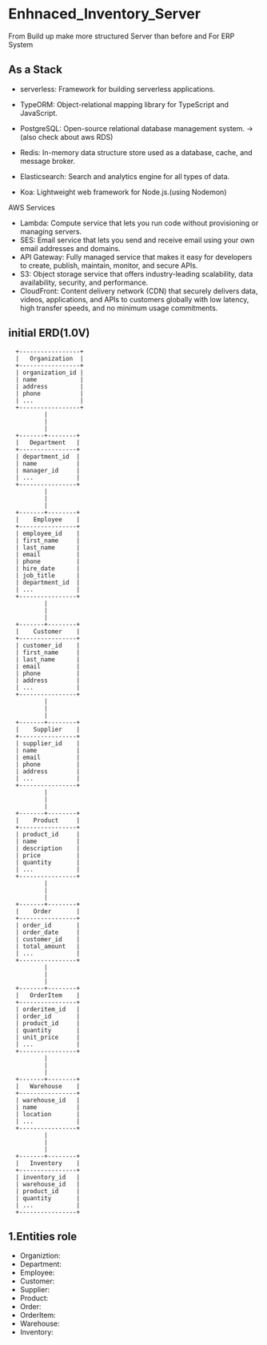 # Enhnaced_Inventory_Server
From Build up make more structured Server than before and For ERP System


## As a Stack

* serverless: Framework for building serverless applications.

* TypeORM: Object-relational mapping library for TypeScript and JavaScript.

* PostgreSQL: Open-source relational database management system. -> (also check about aws RDS)

* Redis: In-memory data structure store used as a database, cache, and message broker.

* Elasticsearch: Search and analytics engine for all types of data.

* Koa: Lightweight web framework for Node.js.(using Nodemon)



AWS Services
* Lambda: Compute service that lets you run code without provisioning or managing servers.
* SES: Email service that lets you send and receive email using your own email addresses and domains.
* API Gateway: Fully managed service that makes it easy for developers to create, publish, maintain, monitor, and secure APIs.
* S3: Object storage service that offers industry-leading scalability, data availability, security, and performance.
* CloudFront: Content delivery network (CDN) that securely delivers data, videos, applications, and APIs to customers globally with low latency, high transfer speeds, and no minimum usage commitments.


## initial ERD(1.0V)

      +-----------------+
      |   Organization  |
      +-----------------+
      | organization_id |
      | name            |
      | address         |
      | phone           |
      | ...             |
      +-----------------+
              |
              |
              |
      +-------+--------+
      |   Department   |
      +----------------+
      | department_id  |
      | name           |
      | manager_id     |
      | ...            |
      +----------------+
              |
              |
              |
      +-------+--------+
      |    Employee    |
      +----------------+
      | employee_id    |
      | first_name     |
      | last_name      |
      | email          |
      | phone          |
      | hire_date      |
      | job_title      |
      | department_id  |
      | ...            |
      +----------------+
              |
              |
              |
      +-------+--------+
      |    Customer    |
      +----------------+
      | customer_id    |
      | first_name     |
      | last_name      |
      | email          |
      | phone          |
      | address        |
      | ...            |
      +----------------+
              |
              |
              |
      +-------+--------+
      |    Supplier    |
      +----------------+
      | supplier_id    |
      | name           |
      | email          |
      | phone          |
      | address        |
      | ...            |
      +----------------+
              |
              |
              |
      +-------+--------+
      |    Product     |
      +----------------+
      | product_id     |
      | name           |
      | description    |
      | price          |
      | quantity       |
      | ...            |
      +----------------+
              |
              |
              |
      +-------+--------+
      |    Order       |
      +----------------+
      | order_id       |
      | order_date     |
      | customer_id    |
      | total_amount   |
      | ...            |
      +----------------+
              |
              |
              |
      +-------+--------+
      |   OrderItem    |
      +----------------+
      | orderitem_id   |
      | order_id       |
      | product_id     |
      | quantity       |
      | unit_price     |
      | ...            |
      +----------------+
              |
              |
              |
      +-------+--------+
      |   Warehouse    |
      +----------------+
      | warehouse_id   |
      | name           |
      | location       |
      | ...            |
      +----------------+
              |
              |
              |
      +-------+--------+
      |   Inventory    |
      +----------------+
      | inventory_id   |
      | warehouse_id   |
      | product_id     |
      | quantity       |
      | ...            |
      +----------------+
## 1.Entities role
- Organiztion:
- Department:
- Employee:
- Customer:
- Supplier:
- Product:
- Order:
- OrderItem:
- Warehouse:
- Inventory: